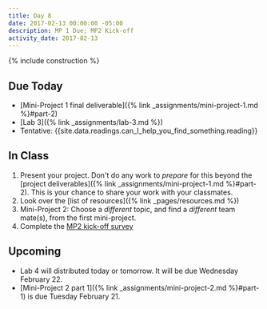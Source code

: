 ```yaml
---
title: Day 8
date: 2017-02-13 00:00:00 -05:00
description: MP 1 Due; MP2 Kick-off
activity_date: 2017-02-13
---
```


{% include construction %}

## Due Today

* [Mini-Project 1 final deliverable]({% link _assignments/mini-project-1.md %}#part-2)
* [Lab 3]({% link _assignments/lab-3.md %})
* Tentative: {{site.data.readings.can_I_help_you_find_something.reading}}


## In Class

1. Present your project. Don't do any work to *prepare* for this beyond the [project deliverables]({% link _assignments/mini-project-1.md %}#part-2). This is your chance to share your work with your classmates.
2. Look over the [list of resources]({% link _pages/resources.md %})
2. Mini-Project 2: Choose a *different* topic, and find a *different* team mate(s), from the first mini-project.
3. Complete the [MP2 kick-off survey](https://goo.gl/forms/IVuPuA5de7OflI6m2)


## Upcoming

* Lab 4 will distributed today or tomorrow. It will be due Wednesday February 22.
* [Mini-Project 2 part 1]({% link _assignments/mini-project-2.md %}#part-1) is due Tuesday February 21.
